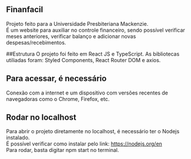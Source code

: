 ##  Finanfacil
Projeto feito para a Universidade Presbiteriana Mackenzie.</br>
É um website para auxiliar no controle financeiro, sendo possível verificar meses anteriores, verificar balanço e adicionar novas despesas/recebimentos.

##Estrutura
O projeto foi feito em React JS e TypeScript. As bibliotecas utiliadas foram: Styled Components, React Router DOM e axios.

## Para acessar, é necessário
Conexão com a internet e um dispositivo com versões recentes de navegadoras como o Chrome, Firefox, etc.

## Rodar no localhost
Para abrir o projeto diretamente no localhost, é necessário ter o Nodejs instalado.</br>
É possível verificar como instalar pelo link: https://nodejs.org/en </br>
Para rodar, basta digitar npm start no terminal.

